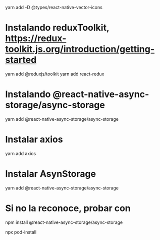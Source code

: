 yarn add -D @types/react-native-vector-icons


# Instalando reduxToolkit, https://redux-toolkit.js.org/introduction/getting-started
 yarn add @reduxjs/toolkit
 yarn add react-redux

 # Instalando @react-native-async-storage/async-storage
yarn add @react-native-async-storage/async-storage

# Instalar axios
yarn add axios

# Instalar AsynStorage
yarn add @react-native-async-storage/async-storage
 # Si no la reconoce, probar con
 npm install @react-native-async-storage/async-storage


npx pod-install